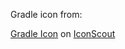 Gradle icon from:

<a href="https://iconscout.com/icons/gradle" target="_blank">Gradle Icon</a> on <a href="https://iconscout.com">IconScout</a>